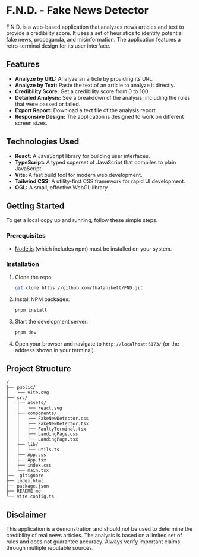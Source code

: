 # F.N.D. - Fake News Detector

F.N.D. is a web-based application that analyzes news articles and text to provide a credibility score. It uses a set of heuristics to identify potential fake news, propaganda, and misinformation. The application features a retro-terminal design for its user interface.

## Features

*   **Analyze by URL:** Analyze an article by providing its URL.
*   **Analyze by Text:** Paste the text of an article to analyze it directly.
*   **Credibility Score:** Get a credibility score from 0 to 100.
*   **Detailed Analysis:** See a breakdown of the analysis, including the rules that were passed or failed.
*   **Export Report:** Download a text file of the analysis report.
*   **Responsive Design:** The application is designed to work on different screen sizes.

## Technologies Used

*   **React:** A JavaScript library for building user interfaces.
*   **TypeScript:** A typed superset of JavaScript that compiles to plain JavaScript.
*   **Vite:** A fast build tool for modern web development.
*   **Tailwind CSS:** A utility-first CSS framework for rapid UI development.
*   **OGL:** A small, effective WebGL library.

## Getting Started

To get a local copy up and running, follow these simple steps.

### Prerequisites

*   [Node.js](https://nodejs.org/) (which includes npm) must be installed on your system.

### Installation

1.  Clone the repo:
    ```sh
    git clone https://github.com/thatanikett/FND.git
    ```
2.  Install NPM packages:
    ```sh
    pnpm install
    ```
3.  Start the development server:
    ```sh
    pnpm dev
    ```
4.  Open your browser and navigate to `http://localhost:5173/` (or the address shown in your terminal).

## Project Structure

```
/
├── public/
│   └── vite.svg
├── src/
│   ├── assets/
│   │   └── react.svg
│   ├── components/
│   │   ├── FakeNewDetector.css
│   │   ├── FakeNewDetector.tsx
│   │   ├── FaultyTerminal.tsx
│   │   ├── LandingPage.css
│   │   └── LandingPage.tsx
│   ├── lib/
│   │   └── utils.ts
│   ├── App.css
│   ├── App.tsx
│   ├── index.css
│   └── main.tsx
├── .gitignore
├── index.html
├── package.json
├── README.md
└── vite.config.ts
```

## Disclaimer

This application is a demonstration and should not be used to determine the credibility of real news articles. The analysis is based on a limited set of rules and does not guarantee accuracy. Always verify important claims through multiple reputable sources.